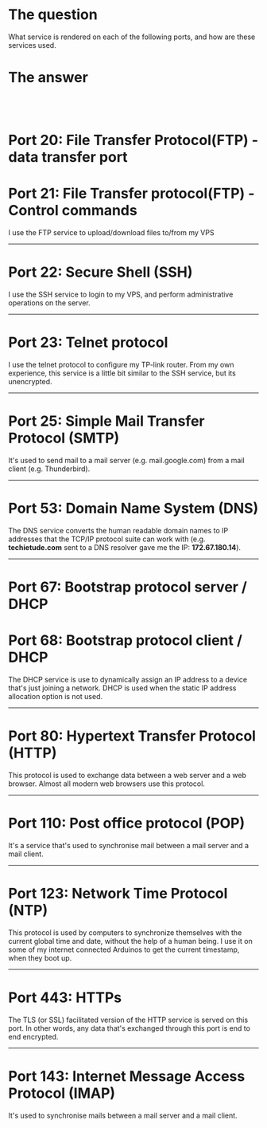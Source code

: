 # The question
What service is rendered on each of the following ports, and how are these services used.

# The answer
<br/><br/>
# Port 20: File Transfer Protocol(FTP) - data transfer port  
# Port 21: File Transfer protocol(FTP) - Control commands

I use the FTP service to upload/download files to/from my VPS

--------------------------------
# Port 22: Secure Shell  (SSH)

I use the SSH service to login to my VPS, and perform administrative operations on the server.

--------------------------------
# Port 23: Telnet protocol

I use the telnet protocol to configure my TP-link router.
From my own experience, this service is a little bit similar to the SSH service, but its unencrypted.

--------------------------------
# Port 25: Simple Mail Transfer Protocol (SMTP)

It's used to send mail to a mail server (e.g. mail.google.com) from a mail client (e.g. Thunderbird).

--------------------------------
# Port 53: Domain Name System (DNS)

The DNS service converts the human readable domain names to IP addresses that the TCP/IP protocol suite can work with (e.g. **techietude.com** sent to a DNS resolver gave me the IP: **172.67.180.14**).

--------------------------------
# Port 67: Bootstrap protocol server / DHCP

# Port 68: Bootstrap protocol client / DHCP

The DHCP service is use to dynamically assign an IP address to a device that's just joining a network. 
DHCP is used when the static IP address allocation option is not used. 
 
--------------------------------
# Port 80: Hypertext Transfer Protocol (HTTP)

This protocol is used to exchange data between a web server and a web browser.
Almost all modern web browsers use this protocol.

--------------------------------
# Port 110: Post office protocol (POP)

It's a service that's used to synchronise mail between a mail server and a mail client.

--------------------------------
# Port 123: Network Time Protocol (NTP)

This protocol is used by computers to synchronize themselves with the current global time and date, without the help of a human being.
I use it on some of my internet connected Arduinos to get the current timestamp, when they boot up.

--------------------------------
# Port 443: HTTPs

The TLS (or SSL) facilitated version of the HTTP service is served on this port.
In other words, any data that's exchanged through this port is end to end encrypted.

--------------------------------
# Port 143: Internet Message Access Protocol (IMAP)

It's used to synchronise mails between a mail server and a mail client.
